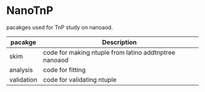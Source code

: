 # NanoTnP
pacakges used for TnP study on nanoaod.

| pacakge | Description |
| --- | --- |
| skim | code for making ntuple from latino addtnptree nanoaod |
| analysis | code for fitting |
| validation | code for validating ntuple |
